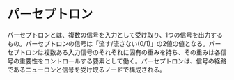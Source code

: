 # パーセプトロン

パーセプトロンとは、複数の信号を入力として受け取り、1つの信号を出力するもの。パーセプトロンの信号は「流す/流さない(0/1)」の2値の値となる。パーセプトロンは複数ある入力信号のそれぞれに固有の重みを持ち、その重みは各信号の重要性をコントロールする要素として働く。パーセプトロンは、信号の経路であるニューロンと信号を受け取るノードで構成される。
